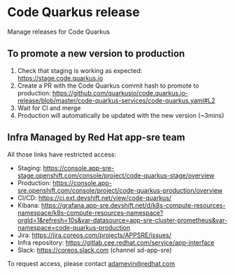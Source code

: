 # Code Quarkus release

Manage releases for Code Quarkus

## To promote a new version to production

1. Check that staging is working as expected: https://stage.code.quarkus.io
2. Create a PR with the Code Quarkus commit hash to promote to production:
  https://github.com/quarkusio/code.quarkus.io-release/blob/master/code-quarkus-services/code-quarkus.yaml#L2
3. Wait for CI and merge
4. Production will automatically be updated with the new version (~3mins)

## Infra Managed by Red Hat app-sre team 


All those links have restricted access:

- Staging: https://console.app-sre-stage.openshift.com/console/project/code-quarkus-stage/overview
- Production: https://console.app-sre.openshift.com/console/project/code-quarkus-production/overview
- CI/CD: https://ci.ext.devshift.net/view/code-quarkus/
- Kibana: https://grafana.app-sre.devshift.net/d/k8s-compute-resources-namespace/k8s-compute-resources-namespace?orgId=1&refresh=10s&var-datasource=app-sre-cluster-prometheus&var-namespace=code-quarkus-production
- Jira: https://jira.coreos.com/projects/APPSRE/issues/
- Infra repository: https://gitlab.cee.redhat.com/service/app-interface
- Slack: https://coreos.slack.com (channel sd-app-sre)


To request access, please contact adamevin@redhat.com
